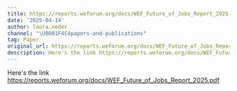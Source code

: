 ```yaml
---
title: https://reports.weforum.org/docs/WEF_Future_of_Jobs_Report_2025.pdf
date: '2025-04-14'
author: laura.neder
channel: "\U0001F4C4papers-and-publications"
tag: Paper
original_url: https://reports.weforum.org/docs/WEF_Future_of_Jobs_Report_2025.pdf
description: Here's the link https://reports.weforum.org/docs/WEF_Future_of_Jobs_Report_2025.pdf
---
```


Here's the link https://reports.weforum.org/docs/WEF_Future_of_Jobs_Report_2025.pdf